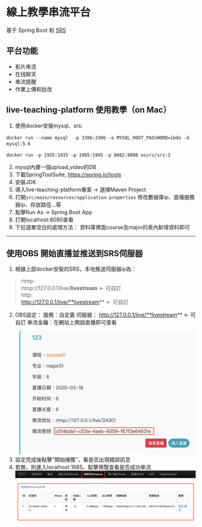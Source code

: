 # 線上教學串流平台

基于 Spring Boot 和 [SRS](https://github.com/ossrs/srs)

## 平台功能

* 影片串流
* 在线聊天
* 串流提醒
* 作業上傳和批改

## live-teaching-platform 使用教學（on Mac）
1. 使用docker安裝mysql、srs:
```
docker run --name mysql  -p 3306:3306 -e MYSQL_ROOT_PASSWORD=ibdo -d mysql:5.6
```
```
docker run -p 1935:1935 -p 1985:1985 -p 8082:8080 ossrs/srs:3
```
2. mysql內建一個upload_video的DB
3. 下載SpringToolSuite, https://spring.io/tools
4. 安裝JDK
5. 導入live-teaching-platform專案 -> 選擇Maven Project 
6. 打開`src/main/resources/application.properties`
修改數據庫ip、直播服務器ip、存放路徑...等
7. 點擊Run As -> Spring Boot App
8. 打開localhost:8080查看
9. 下拉選單空白的處理方法：
資料庫裡面course及major的表內新增資料即可
- - - -
## 使用OBS 開始直播並推送到SRS伺服器
1. 根據上部docker安裝的SRS，本地推送伺服器ip為：
> rtmp:  
> rtmp://127.0.0.1/live/**livestream** <- 可自訂  
> http:  
> http://127.0.0.1/live/**livestream** <- 可自訂  
2. OBS設定：
服務：自定義
伺服器： http://127.0.0.1/live/**livestream** <- 可自訂
串流金鑰：在網站上開啟直播即可查看
![](https://github.com/r041291867/live-teaching-platform/raw/master/images/srs01.png)
3. 設定完成後點擊“開始捕獲”，看是否出現錯誤訊息
4. 若無，則進入localhost:1985、點擊預覽查看是否成功串流
![](https://github.com/r041291867/live-teaching-platform/raw/master/images/srs02.png)

